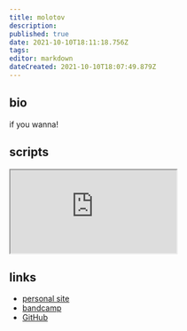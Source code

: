 ```yaml
---
title: molotov
description: 
published: true
date: 2021-10-10T18:11:18.756Z
tags: 
editor: markdown
dateCreated: 2021-10-10T18:07:49.879Z
---
```


## bio

if you wanna!

## scripts

<iframe src="https://p3r7.github.io/norns-gallery-render/?author=molotov"id="gallery-iframe"></iframe>

## links

- [personal site](http://lukesanger.co.uk)
- [bandcamp](lukesanger.bandcamp.com)
- [GitHub](https://github.com/lukes-anger)